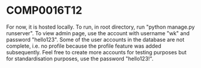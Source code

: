 # COMP0016T12

For now, it is hosted locally. To run, in root directory, run "python manage.py runserver".
To view admin page, use the account with username "wk" and password "hello123".
Some of the user accounts in the database are not complete, i.e. no profile because the profile feature was added subsequently.
Feel free to create more accounts for testing purposes but for standardisation purposes, use the password "hello123!".
